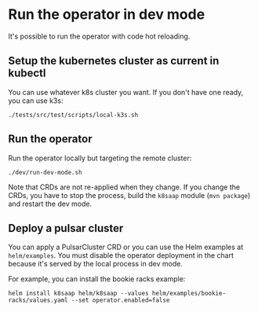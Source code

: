 # Run the operator in dev mode

It's possible to run the operator with code hot reloading.

## Setup the kubernetes cluster as current in kubectl

You can use whatever k8s cluster you want. If you don't have one ready, you can use k3s:
```
./tests/src/test/scripts/local-k3s.sh
```


## Run the operator
Run the operator locally but targeting the remote cluster:
```
./dev/run-dev-mode.sh
```

Note that CRDs are not re-applied when they change. If you change the CRDs, you have to stop the process, build the `k8saap` module (`mvn package`) and restart the dev mode.


## Deploy a pulsar cluster

You can apply a PulsarCluster CRD or you can use the Helm examples at `helm/examples`.
You must disable the operator deployment in the chart because it's served by the local process in dev mode.

For example, you can install the bookie racks example:
```
helm install k8saap helm/k8saap --values helm/examples/bookie-racks/values.yaml --set operator.enabled=false
```